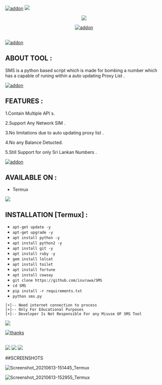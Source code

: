 
<a href="https://github.com/isuruwa"><img title="addon" src="https://img.shields.io/badge/isuruwa-SMS-blue?style=for-the-badge&logo=appveyor"></a>
<img src="https://img.icons8.com/nolan/64/auto-sms.png"/>
<br>
<p align="center">
<img src="https://img.icons8.com/nolan/100/sms.png"/>
<p align="center">
<a href="https://github.com/isuruwa"><img title="addon" src="https://img.shields.io/badge/isuruwa-SPAM%20SMS%20SENDER-brightgreen?style=for-the-badge&logo=appveyor"></a>
</p>
<br>
<a href="https://t.me/technolk"><img title="addon" src="https://img.shields.io/badge/isuruwa-TELEGRAM-blueviolet?style=for-the-badge&logo=appveyor"></a>
<br>

## ABOUT TOOL :

SMS is a python based script which is made for bombing a number which has a capable of runing within a auto updating Proxy List . 


<a href="https://github.com/isuruwa"><img title="addon" src="https://img.shields.io/badge/isuruwa-Features-ff69b4?style=for-the-badge&logo=appveyor"></a>

## FEATURES :

1.Contain Multiple API s. 

2.Support Any Network SIM .

3.No limitations due to auto updating proxy list .

4.No any Balance Detucted.

5.Still Support for only Sri Lankan Numbers . 


<a href="https://github.com/isuruwa"><img title="addon" src="https://img.shields.io/badge/isuruwa-Available-brightgreen?style=for-the-badge&logo=appveyor"></a>

## AVAILABLE ON :

* Termux

<img src="https://img.icons8.com/bubbles/100/000000/short-hair-girl-messaging.png"/>


## INSTALLATION [Termux] :

* `apt-get update -y`
* `apt-get upgrade -y`
* `apt install python -y`
* `apt install python2 -y`
* `apt install git -y`
* `apt install ruby -y`
* `gem install lolcat`
* `apt install toilet`
* `apt install fortune`
* `apt install cowsay`
* `git clone https://github.com/isuruwa/SMS`
* `cd SMS`
* `pip install -r requirements.txt`
* `python sms.py`

```
[+]-- Need internet connection to process
[+]-- Only For Educational Purposes
[+]-- Developer Is Not Responsible For any Misuse OF SMS Tool
```

<img src="https://img.shields.io/badge/Special%20Thanks-Malith%20Rukshan%20For%20Providing%20API%20s-brightgreen?style=for-the-badge&logo=appveyor"/>

<a href="https://github.com/Malith-Rukshan"><img title="thanks" src="https://img.shields.io/badge/GITHUB-Follow%20Him-blueviolet?style=flat-square&logo=appveyor"></a>
                                                                                                                                                  
<br>

<img src="https://img.shields.io/badge/isuruwa-Thank%20You-brightgreen?style=social&logo=appveyor"/>

<img src="https://img.shields.io/badge/isuruwa-STAY%20SAFE-brightgreen?style=flat-square&logo=appveyor"/>

<img src="https://img.shields.io/badge/isuruwa-EXPECT%20US-red?style=for-the-badge&logo=appveyor"/>


##SCREENSHOTS

![Screenshot_20210613-151445_Termux](https://user-images.githubusercontent.com/72663288/121805757-26885280-cc6a-11eb-8cb4-18e593927d38.jpg)

![Screenshot_20210613-152955_Termux](https://user-images.githubusercontent.com/72663288/121805759-2a1bd980-cc6a-11eb-9de1-3b32a11ce14d.jpg)



